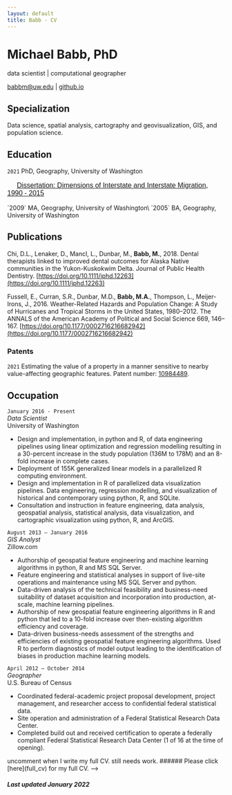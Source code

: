 ```yaml
---
layout: default
title: Babb - CV
---
```


# Michael Babb, PhD
data scientist | computational geographer

<div id="webaddress">
<a href="babbm@uw.edu">babbm@uw.edu</a>
| <a href="https://mike-babb.github.io/">github.io</a>
</div>


## Specialization

Data science, spatial analysis, cartography and geovisualization, GIS, and population science.

## Education

`2021` PhD, Geography, University of Washington
<p style = "font-family: 'Ubuntu', sans-serif; font-size:12pt">
&nbsp;&nbsp;&nbsp;&nbsp; <a href="diss">Dissertation: Dimensions of Interstate and Interstate Migration, 1990 - 2015</a>
</p>
`2009` MA, Geography, University of Washington\
`2005` BA, Geography, University of Washington

## Publications

Chi, D.L., Lenaker, D., Mancl, L., Dunbar, M., __Babb, M.__, 2018. Dental therapists linked to improved dental outcomes for Alaska Native communities in the Yukon-Kuskokwim Delta. Journal of Public Health Dentistry. [https://doi.org/10.1111/jphd.12263](https://doi.org/10.1111/jphd.12263)

Fussell, E., Curran, S.R., Dunbar, M.D., __Babb, M.A.__, Thompson, L., Meijer-Irons, J., 2016. Weather-Related Hazards and Population Change: A Study of Hurricanes and Tropical Storms in the United States, 1980–2012. The ANNALS of the American Academy of Political and Social Science 669, 146–167. [https://doi.org/10.1177/0002716216682942](https://doi.org/10.1177/0002716216682942)

### Patents
`2021`
Estimating the value of a property in a manner sensitive to nearby value-affecting geographic features. Patent number: [10984489](http://patft1.uspto.gov/netacgi/nph-Parser?patentnumber=10984489).

## Occupation

`January 2016 - Present`\
_Data Scientist_\
University of Washington
- Design and implementation, in python and R, of data engineering pipelines using linear optimization and regression modelling resulting in a 30-percent increase in the study population (136M to 178M) and an 8-fold increase in complete cases.
- Deployment of 155K generalized linear models in a parallelized R computing environment.
- Design and implementation in R of parallelized data visualization pipelines.
Data engineering, regression modelling, and visualization of historical and contemporary using python, R, and SQLite.
- Consultation and instruction in feature engineering, data analysis, geospatial analysis, statistical analysis, data visualization, and cartographic visualization using python, R, and ArcGIS.

`August 2013 – January 2016`\
_GIS Analyst_\
Zillow.com
- Authorship of geospatial feature engineering and machine learning algorithms in python, R and MS SQL Server.
- Feature engineering and statistical analyses in support of live-site operations and maintenance using MS SQL Server and python.
- Data-driven analysis of the technical feasibility and business-need suitability of dataset acquisition and incorporation into production, at-scale, machine learning pipelines.
- Authorship of new geospatial feature engineering algorithms in R and python that led to a 10-fold increase over then-existing algorithm efficiency and coverage.
- Data-driven business-needs assessment of the strengths and efficiencies of existing geospatial feature engineering algorithms.
Used R to perform diagnostics of model output leading to the identification of biases in production machine learning models.

`April 2012 – October 2014`\
_Geographer_\
U.S. Bureau of Census
- Coordinated federal-academic project proposal development, project management, and researcher access to confidential federal statistical data.
- Site operation and administration of a Federal Statistical Research Data Center.
- Completed build out and received certification to operate a federally compliant Federal Statistical Research Data Center (1 of 16 at the time of opening).

<!-->
uncomment when I write my full CV. still needs work. 
###### Please click [here](full_cv) for my full CV.
-->
##### Last updated January 2022

<!-- ### Footer
Last updated: January 2022 -->

